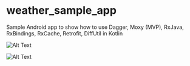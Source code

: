 # weather_sample_app

Sample Android app to show how to use Dagger, Moxy (MVP), RxJava, RxBindings, RxCache, Retrofit, DiffUtil in Kotlin

![Alt Text](https://github.com/nurjan84/weather_sample_app/blob/master/ezgif.com-video-to-gif%20(1).gif)

![Alt Text](https://media.giphy.com/media/vFKqnCdLPNOKc/giphy.gif)

